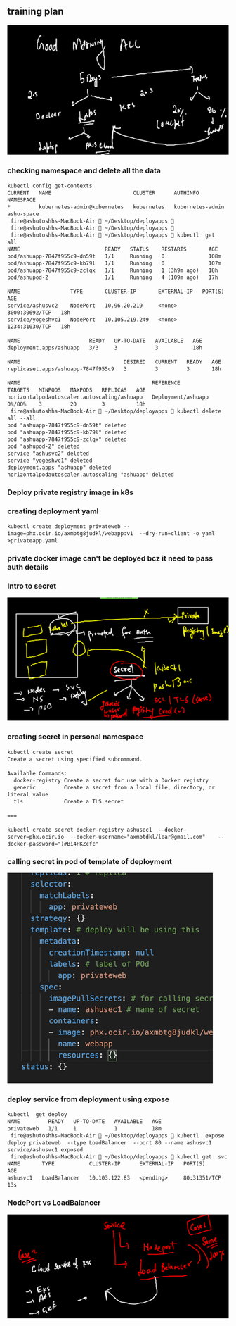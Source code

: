 ## training plan 

<img src="plan.png">

### checking namespace and delete all the data 

```
kubectl config get-contexts 
CURRENT   NAME                          CLUSTER      AUTHINFO           NAMESPACE
*         kubernetes-admin@kubernetes   kubernetes   kubernetes-admin   ashu-space
 fire@ashutoshhs-MacBook-Air  ~/Desktop/deployapps  
 fire@ashutoshhs-MacBook-Air  ~/Desktop/deployapps  
 fire@ashutoshhs-MacBook-Air  ~/Desktop/deployapps  kubectl  get  all 
NAME                           READY   STATUS    RESTARTS       AGE
pod/ashuapp-7847f955c9-dn59t   1/1     Running   0              108m
pod/ashuapp-7847f955c9-kb79l   1/1     Running   0              107m
pod/ashuapp-7847f955c9-zclqx   1/1     Running   1 (3h9m ago)   18h
pod/ashupod-2                  1/1     Running   4 (109m ago)   17h

NAME                TYPE       CLUSTER-IP       EXTERNAL-IP   PORT(S)          AGE
service/ashusvc2    NodePort   10.96.20.219     <none>        3000:30692/TCP   18h
service/yogeshvc1   NodePort   10.105.219.249   <none>        1234:31030/TCP   18h

NAME                      READY   UP-TO-DATE   AVAILABLE   AGE
deployment.apps/ashuapp   3/3     3            3           18h

NAME                                 DESIRED   CURRENT   READY   AGE
replicaset.apps/ashuapp-7847f955c9   3         3         3       18h

NAME                                          REFERENCE            TARGETS   MINPODS   MAXPODS   REPLICAS   AGE
horizontalpodautoscaler.autoscaling/ashuapp   Deployment/ashuapp   0%/80%    3         20        3          18h
 fire@ashutoshhs-MacBook-Air  ~/Desktop/deployapps  kubectl delete all --all
pod "ashuapp-7847f955c9-dn59t" deleted
pod "ashuapp-7847f955c9-kb79l" deleted
pod "ashuapp-7847f955c9-zclqx" deleted
pod "ashupod-2" deleted
service "ashusvc2" deleted
service "yogeshvc1" deleted
deployment.apps "ashuapp" deleted
horizontalpodautoscaler.autoscaling "ashuapp" deleted

```
### Deploy private registry image in k8s 

### creating deployment yaml 

```
kubectl create deployment privateweb --image=phx.ocir.io/axmbtg8judkl/webapp:v1  --dry-run=client -o yaml  >privateapp.yaml

```
### private docker image can't be deployed bcz it need to pass auth details 

### Intro to secret 

<img src="secret.png">

### creating secret in personal namespace 

```
kubectl create secret 
Create a secret using specified subcommand.

Available Commands:
  docker-registry Create a secret for use with a Docker registry
  generic         Create a secret from a local file, directory, or literal value
  tls             Create a TLS secret

===

kubectl create secret docker-registry ashusec1  --docker-server=phx.ocir.io  --docker-username="axmbtdkl/lear@gmail.com"    --docker-password=")#Bi4PKZcfc"

```

### calling secret in pod of template of deployment 

<img src="secret1.png">

### deploy service from deployment using expose 

```
kubectl  get deploy
NAME         READY   UP-TO-DATE   AVAILABLE   AGE
privateweb   1/1     1            1           18m
 fire@ashutoshhs-MacBook-Air  ~/Desktop/deployapps  kubectl  expose deploy privateweb  --type LoadBalancer  --port 80 --name ashusvc1 
service/ashusvc1 exposed
 fire@ashutoshhs-MacBook-Air  ~/Desktop/deployapps  kubectl get  svc     
NAME       TYPE           CLUSTER-IP      EXTERNAL-IP   PORT(S)        AGE
ashusvc1   LoadBalancer   10.103.122.83   <pending>     80:31351/TCP   13s

```

### NodePort vs LoadBalancer 

<img src="lb.png">

